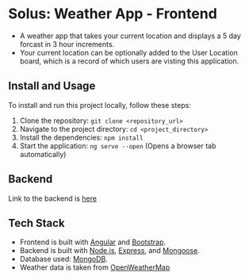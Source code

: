 # Solus: Weather App - Frontend
- A weather app that takes your current location and displays a 5 day forcast in 3 hour increments.  
- Your current location can be optionally added to the User Location board, which is a record of which users are visting this application.

## Install and Usage
To install and run this project locally, follow these steps:

1. Clone the repository: `git clone <repository_url>`
2. Navigate to the project directory: `cd <project_directory>`
3. Install the dependencies: `npm install`
5. Start the application: `ng serve --open` (Opens a browser tab automatically)

## Backend
Link to the backend is [here](https://github.com/Voltorik/solus_server)

## Tech Stack
- Frontend is built with [Angular](https://angular.io/) and [Bootstrap](https://getbootstrap.com).
- Backend is built with [Node.js](https://nodejs.org/en), [Express](https://expressjs.com/), and [Mongoose](https://mongoosejs.com/).
- Database used: [MongoDB](https://www.mongodb.com/).
- Weather data is taken from [OpenWeatherMap](https://openweathermap.org/forecast5)
